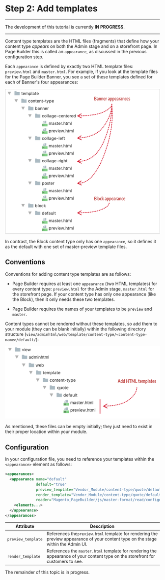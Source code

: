 # Step 2: Add templates

***
The development of this tutorial is currently **IN PROGRESS**.

***

Content type templates are the HTML files (fragments) that define how your content type *appears* on both the Admin stage and on a storefront page. In Page Builder this is called an `appearance`, as discussed in the previous configuration step.

Each `appearance` is defined by exactly two HTML template files: `preview.html` and `master.html`. For example, if you look at the template files for the Page Builder Banner, you see a set of these templates defined for each of Banner's four appearances:

![BannerBlockTemplateSets](../images/BannerBlockTemplateSets.png)

In contrast, the Block content type only has one `appearance`, so it defines it as the default with one set of master-preview template files.

## Conventions

Conventions for adding content type templates are as follows:

- Page Builder requires at least one `appearance` (two HTML templates) for every content type:  `preview.html` for the Admin stage, `master.html` for the storefront page. If your content type has only one appearance (like the Block), then it only needs these two templates.  

- Page Builder requires the names of your templates to be `preview` and `master`.

Content types cannot be rendered without these templates, so add them to your module (they can be blank initially) within the following directory structure (`view/adminhtml/web/template/content-type/<content-type-name>/default/`):

![Create config file](../images/step2-add-templates.png)

As mentioned, these files can be empty initially; they just need to exist in their proper location within your module.

## Configuration

In your configuration file, you need to reference your templates within the `<appearance>` element as follows:

```xml
<appearances>
  <appearance name="default"
              default="true"
              preview_template="Vendor_Module/content-type/quote/default/preview"
              render_template="Vendor_Module/content-type/quote/default/master"
              reader="Magento_PageBuilder/js/master-format/read/configurable">
    <elements...>
  </appearance>
</appearances>
```

| Attribute        | Description                                                  |
| ---------------- | ------------------------------------------------------------ |
| `preview_template` | References the`preview.html` template for rendering the preview appearance of your content type on the stage within the Admin UI. |
| `render_template`  | References the `master.html`  template for rendering the appearance of your content type on the storefront for customers to see. |



The remainder of this topic is in progress.